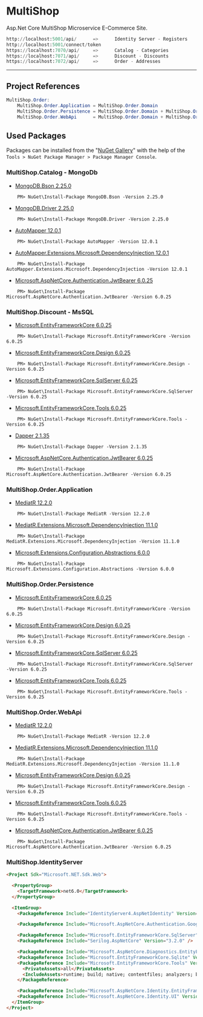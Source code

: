 # MultiShop
Asp.Net Core MultiShop Microservice E-Commerce Site.

```py
http://localhost:5001/api/      =>      Identity Server - Registers
http://localhost:5001/connect/token
https://localhost:7070/api/     =>      Catalog - Categories
https://localhost:7071/api/     =>      Discount - Discounts
https://localhost:7072/api/     =>      Order - Addresses
```
-----

## Project References
```cs
MultiShop.Order:
    MultiShop.Order.Application = MultiShop.Order.Domain
    MultiShop.Order.Persistence = MultiShop.Order.Domain + MultiShop.Order.Application
    MultiShop.Order.WebApi      = MultiShop.Order.Domain + MultiShop.Order.Application + MultiShop.Order.Persistence
```

## Used Packages
Packages can be installed from the "[NuGet Gallery](https://www.nuget.org/packages/Microsoft.AspNet.Identity.Core)" with the help of the `Tools > NuGet Package Manager > Package Manager Console`.

### MultiShop.Catalog - MongoDb
- [MongoDB.Bson 2.25.0](https://www.nuget.org/packages/MongoDB.Bson/2.25.0)
```
    PM> NuGet\Install-Package MongoDB.Bson -Version 2.25.0
```
- [MongoDB.Driver 2.25.0](https://www.nuget.org/packages/MongoDB.Driver/2.25.0)
```
    PM> NuGet\Install-Package MongoDB.Driver -Version 2.25.0
```

- [AutoMapper 12.0.1](https://www.nuget.org/packages/AutoMapper/12.0.1)
```
    PM> NuGet\Install-Package AutoMapper -Version 12.0.1
```
- [AutoMapper.Extensions.Microsoft.DependencyInjection 12.0.1](https://nuget.org/packages/AutoMapper.Extensions.Microsoft.DependencyInjection/12.0.1)
```
    PM> NuGet\Install-Package AutoMapper.Extensions.Microsoft.DependencyInjection -Version 12.0.1
```

- [Microsoft.AspNetCore.Authentication.JwtBearer 6.0.25](https://www.nuget.org/packages/Microsoft.AspNetCore.Authentication.JwtBearer/6.0.25)
```
    PM> NuGet\Install-Package Microsoft.AspNetCore.Authentication.JwtBearer -Version 6.0.25
```

### MultiShop.Discount - MsSQL
- [Microsoft.EntityFrameworkCore 6.0.25](https://www.nuget.org/packages/Microsoft.EntityFrameworkCore/6.0.25)
```
    PM> NuGet\Install-Package Microsoft.EntityFrameworkCore -Version 6.0.25
```
- [Microsoft.EntityFrameworkCore.Design 6.0.25](https://www.nuget.org/packages/Microsoft.EntityFrameworkCore.Design/6.0.25)
```
    PM> NuGet\Install-Package Microsoft.EntityFrameworkCore.Design -Version 6.0.25
```
- [Microsoft.EntityFrameworkCore.SqlServer 6.0.25](https://www.nuget.org/packages/Microsoft.EntityFrameworkCore.SqlServer/6.0.25)
```
    PM> NuGet\Install-Package Microsoft.EntityFrameworkCore.SqlServer -Version 6.0.25
```
- [Microsoft.EntityFrameworkCore.Tools 6.0.25](https://www.nuget.org/packages/Microsoft.EntityFrameworkCore.Tools/6.0.25)
```
    PM> NuGet\Install-Package Microsoft.EntityFrameworkCore.Tools -Version 6.0.25
```

- [Dapper 2.1.35](https://www.nuget.org/packages/Dapper/2.1.35)
```
    PM> NuGet\Install-Package Dapper -Version 2.1.35
```

- [Microsoft.AspNetCore.Authentication.JwtBearer 6.0.25](https://www.nuget.org/packages/Microsoft.AspNetCore.Authentication.JwtBearer/6.0.25)
```
    PM> NuGet\Install-Package Microsoft.AspNetCore.Authentication.JwtBearer -Version 6.0.25
```

### MultiShop.Order.Application
- [MediatR 12.2.0](https://www.nuget.org/packages/MediatR/12.2.0)
```
    PM> NuGet\Install-Package MediatR -Version 12.2.0
```
- [MediatR.Extensions.Microsoft.DependencyInjection 11.1.0](https://www.nuget.org/packages/MediatR.Extensions.Microsoft.DependencyInjection/11.1.0)
```
    PM> NuGet\Install-Package MediatR.Extensions.Microsoft.DependencyInjection -Version 11.1.0
```
- [Microsoft.Extensions.Configuration.Abstractions 6.0.0](https://www.nuget.org/packages/Microsoft.Extensions.Configuration.Abstractions/6.0.0)
```
    PM> NuGet\Install-Package Microsoft.Extensions.Configuration.Abstractions -Version 6.0.0
```

### MultiShop.Order.Persistence
- [Microsoft.EntityFrameworkCore 6.0.25](https://www.nuget.org/packages/Microsoft.EntityFrameworkCore/6.0.25)
```
    PM> NuGet\Install-Package Microsoft.EntityFrameworkCore -Version 6.0.25
```
- [Microsoft.EntityFrameworkCore.Design 6.0.25](https://www.nuget.org/packages/Microsoft.EntityFrameworkCore.Design/6.0.25)
```
    PM> NuGet\Install-Package Microsoft.EntityFrameworkCore.Design -Version 6.0.25
```
- [Microsoft.EntityFrameworkCore.SqlServer 6.0.25](https://www.nuget.org/packages/Microsoft.EntityFrameworkCore.SqlServer/6.0.25)
```
    PM> NuGet\Install-Package Microsoft.EntityFrameworkCore.SqlServer -Version 6.0.25
```
- [Microsoft.EntityFrameworkCore.Tools 6.0.25](https://www.nuget.org/packages/Microsoft.EntityFrameworkCore.Tools/6.0.25)
```
    PM> NuGet\Install-Package Microsoft.EntityFrameworkCore.Tools -Version 6.0.25
```

### MultiShop.Order.WebApi
- [MediatR 12.2.0](https://www.nuget.org/packages/MediatR/12.2.0)
```
    PM> NuGet\Install-Package MediatR -Version 12.2.0
```
- [MediatR.Extensions.Microsoft.DependencyInjection 11.1.0](https://www.nuget.org/packages/MediatR.Extensions.Microsoft.DependencyInjection/11.1.0)
```
    PM> NuGet\Install-Package MediatR.Extensions.Microsoft.DependencyInjection -Version 11.1.0
```
- [Microsoft.EntityFrameworkCore.Design 6.0.25](https://www.nuget.org/packages/Microsoft.EntityFrameworkCore.Design/6.0.25)
```
    PM> NuGet\Install-Package Microsoft.EntityFrameworkCore.Design -Version 6.0.25
```
- [Microsoft.EntityFrameworkCore.Tools 6.0.25](https://www.nuget.org/packages/Microsoft.EntityFrameworkCore.Tools/6.0.25)
```
    PM> NuGet\Install-Package Microsoft.EntityFrameworkCore.Tools -Version 6.0.25
```

- [Microsoft.AspNetCore.Authentication.JwtBearer 6.0.25](https://www.nuget.org/packages/Microsoft.AspNetCore.Authentication.JwtBearer/6.0.25)
```
    PM> NuGet\Install-Package Microsoft.AspNetCore.Authentication.JwtBearer -Version 6.0.25
```

### MultiShop.IdentityServer
```html
<Project Sdk="Microsoft.NET.Sdk.Web">

  <PropertyGroup>
    <TargetFramework>net6.0</TargetFramework>
  </PropertyGroup>

  <ItemGroup>
    <PackageReference Include="IdentityServer4.AspNetIdentity" Version="4.0.0" />

    <PackageReference Include="Microsoft.AspNetCore.Authentication.Google" Version="6.0.25" />

    <PackageReference Include="Microsoft.EntityFrameworkCore.SqlServer" Version="6.0.25" />
    <PackageReference Include="Serilog.AspNetCore" Version="3.2.0" />

    <PackageReference Include="Microsoft.AspNetCore.Diagnostics.EntityFrameworkCore" Version="6.0.25" />
    <PackageReference Include="Microsoft.EntityFrameworkCore.Sqlite" Version="3.1.5" />
    <PackageReference Include="Microsoft.EntityFrameworkCore.Tools" Version="6.0.25">
      <PrivateAssets>all</PrivateAssets>
      <IncludeAssets>runtime; build; native; contentfiles; analyzers; buildtransitive</IncludeAssets>
    </PackageReference>

    <PackageReference Include="Microsoft.AspNetCore.Identity.EntityFrameworkCore" Version="6.0.25" />
    <PackageReference Include="Microsoft.AspNetCore.Identity.UI" Version="6.0.25" />
  </ItemGroup>
</Project>
```